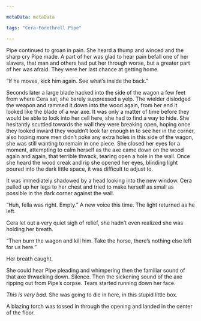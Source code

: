 ```yaml
---

metaData: metaData

tags: "Cera-Forethrell Pipe"

---
```


Pipe continued to groan in pain. She heard a thump and winced and the sharp cry Pipe made. A part of her was glad to hear pain befall one of her slavers, that man and others had put her through worse, but a greater part of her was afraid. They were her last chance at getting home. 

“If he moves, kick him again. See what’s inside the back.”

Seconds later a large blade hacked into the side of the wagon a few feet from where Cera sat, she barely suppressed a yelp. The wielder dislodged the weapon and rammed it down into the wood again, from her end it looked like the blade of a war axe. It was only a matter of time before they would be able to look into her cell here, she had to find a way to hide. She hesitantly scuttled towards the wall they were breaking open, hoping once they looked inward they wouldn’t look far enough in to see her in the corner, also hoping more men didn’t poke any extra holes in this side of the wagon, she was still wanting to remain in one piece. She closed her eyes for a moment, attempting to calm herself as the axe came down on the wood again and again, that terrible thwack, tearing open a hole in the wall. Once she heard the wood creak and rip she opened her eyes, blinding light poured into the dark little space, it was difficult to adjust to.

It was immediately shadowed by a head looking into the new window. Cera pulled up her legs to her chest and tried to make herself as small as possible in the dark corner against the wall. 

“Huh, fella was right. Empty.” A new voice this time. The light returned as he left. 

Cera let out a very quiet sigh of relief, she hadn’t even realized she was holding her breath.

“Then burn the wagon and kill him. Take the horse, there’s nothing else left for us here.”

Her breath caught. 

She could hear Pipe pleading and whimpering then the familiar sound of that axe thwacking down. Silence. Then the sickening sound of the axe ripping out from Pipe’s corpse. Tears started running down her face. 

*This is very bad.* She was going to die in here, in this stupid little box. 

A blazing torch was tossed in through the opening and landed in the center of the floor.